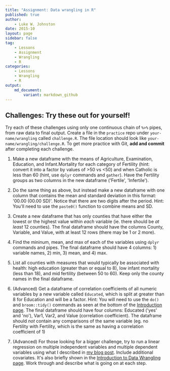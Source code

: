 ```yaml
---
title: "Assignment: Data wrangling in R"
published: true
author:
    - Luke W. Johnston
date: 2015-10
layout: page
sidebar: false
tag:
    - Lessons
    - Assignment
    - Wrangling
    - R
categories:
    - Lessons
    - Wrangling
    - R
output: 
    md_document:
        variant: markdown_github
---
```


## Challenges: Try these out for yourself! ##

Try each of these challenges using only one continuous chain of `%>%` pipes,
from raw data to final output. Create a file in the `practice` repo under
`your-name/wrangling` called `challenge.R`. The file location should look like
`your-name/wrangling/challenge.R`. To get more practice with Git, **add and
commit** after completing each challenge.

1. Make a new dataframe with the means of Agriculture, Examination, Education,
and Infant.Mortality for each category of Fertility (hint: convert it into a
factor by values of >50 vs <50) and when Catholic is less than 60 (hint, use
`dplyr` commands and `gather`).  Have the Fertility groups as two columns in the
new dataframe ('Fertile', 'Infertile').

2. Do the same thing as above, but instead make a new dataframe with one column 
that contains the mean and standard deviation in this format: '00.00 (00.00 
SD)'. Notice that there are two digits after the period. Hint: You'll need to
use the `paste0()` function to combine means and SD.

3. Create a new dataframe that has only counties that have either the lowest or
the highest value within *each* variable (ie. there should be *at least* 12
counties). The final dataframe should have the columns County, Variable, and
Value, with at least 12 rows (there may be 1 or 2 more).

4. Find the mininum, mean, and max of each of the variables using `dplyr`
commands and pipes. The final dataframe should have 4 columns: 1) variable
names, 2) min, 3) mean, and 4) max.

5. List all counties with measures that would typically be associated with 
health: high education (greater than or equal to 8), low infant mortality (less
than 18), and mid fertility (between 50 to 60). Keep only the county names in
the final dataframe.

6. (Advanced) Get a dataframe of correlation coefficients of all numeric
variables by a new variable called `Educated`, which is split at greater than 8
for Education and will be a factor. Hint: You will need to use the `do()` and
`broom::tidy()` commands as seen at the bottom of the [Introduction page](../intro/). The final dataframe should have four columns: Educated ('yes'
and 'no'), Var1, Var2, and Value (correlation coefficient). The dataframe should
*not* contain any comparisons of the same variable (eg. no Fertility with
Fertility, which is the same as having a correlation coefficient of 1)

7. (Advanced) For those looking for a bigger challenge, try to run a linear
regression on multiple independent variables and multiple dependent variables
using what I described in [my blog post](http://www.lukewjohnston.com/blog/loops-forests-multiple-linear-regressions/).
Include additional covariates. It's also briefly shown in the [Introduction to Data Wrangling page](../intro/). Work through and describe what is going on at
each step.
